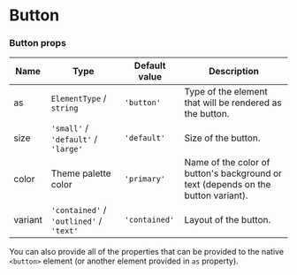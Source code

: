 # Button

### Button props

| Name    | Type                                    | Default value | Description                                                                       |
| ------- | --------------------------------------- | ------------- | --------------------------------------------------------------------------------- |
| as      | `ElementType` / `string`                | `'button'`    | Type of the element that will be rendered as the button.                          |
| size    | `'small'` / `'default'` / `'large'`     | `'default'`   | Size of the button.                                                               |
| color   | Theme palette color                     | `'primary'`   | Name of the color of button's background or text (depends on the button variant). |
| variant | `'contained'` / `'outlined'` / `'text'` | `'contained'` | Layout of the button.                                                             |

You can also provide all of the properties that can be provided to the native `<button>` element (or another element provided in `as` property).
